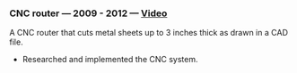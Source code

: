 ### CNC router — 2009 - 2012 — [Video](https://www.youtube.com/watch?v=aiiE8h8b_Uk)

  A CNC router that cuts metal sheets up to 3 inches thick as drawn in a CAD file.

- Researched and implemented the CNC system.
